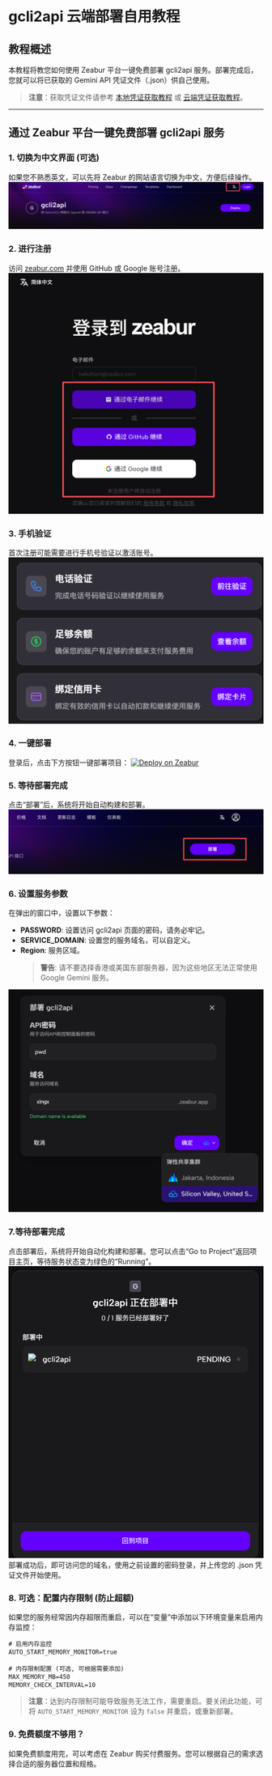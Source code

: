 # gcli2api 云端部署自用教程

## 教程概述
本教程将教您如何使用 Zeabur 平台一键免费部署 gcli2api 服务。部署完成后，您就可以将已获取的 Gemini API 凭证文件（.json）供自己使用。

> **注意**：获取凭证文件请参考 [本地凭证获取教程](./本地凭证获取教程.md) 或 [云端凭证获取教程](./云端凭证获取教程.md)。

---

## 通过 Zeabur 平台一键免费部署 gcli2api 服务

### 1. 切换为中文界面 (可选)
如果您不熟悉英文，可以先将 Zeabur 的网站语言切换为中文，方便后续操作。
![Zeabur 登录页面](../images/gcli2api-部署教程-1.png)

### 2. 进行注册
访问 [zeabur.com](https://zeabur.com) 并使用 GitHub 或 Google 账号注册。
![Zeabur 登录页面](../images/gcli2api-部署教程-2.png)

### 3. 手机验证
首次注册可能需要进行手机号验证以激活账号。
![Zeabur 服务配置](../images/gcli2api-部署教程-3.png)

### 4. 一键部署
登录后，点击下方按钮一键部署项目：
[![Deploy on Zeabur](https://zeabur.com/button.svg)](https://zeabur.com/templates/gcli2api)

### 5. 等待部署完成
点击“部署”后，系统将开始自动构建和部署。
![Zeabur 部署中](../images/gcli2api-部署教程-4.png)

### 6. 设置服务参数
在弹出的窗口中，设置以下参数：
- **PASSWORD**: 设置访问 gcli2api 页面的密码，请务必牢记。
- **SERVICE_DOMAIN**: 设置您的服务域名，可以自定义。
- **Region**: 服务区域。
  > **警告**: 请不要选择香港或美国东部服务器，因为这些地区无法正常使用 Google Gemini 服务。

![Zeabur 添加环境变量](../images/gcli2api-部署教程-5.png)

### 7.等待部署完成
点击部署后，系统将开始自动化构建和部署。您可以点击“Go to Project”返回项目主页，等待服务状态变为绿色的“Running”。
![Zeabur 服务位置](../images/gcli2api-部署教程-6.png)
部署成功后，即可访问您的域名，使用之前设置的密码登录，并上传您的 .json 凭证文件开始使用。

### 8. 可选：配置内存限制 (防止超额)
如果您的服务经常因内存超限而重启，可以在“变量”中添加以下环境变量来启用内存监控：
```
# 启用内存监控
AUTO_START_MEMORY_MONITOR=true

# 内存限制配置 (可选, 可根据需要添加)
MAX_MEMORY_MB=450
MEMORY_CHECK_INTERVAL=10
```
  > **注意**：达到内存限制可能导致服务无法工作，需要重启。要关闭此功能，可将 `AUTO_START_MEMORY_MONITOR` 设为 `false` 并重启，或重新部署。

### 9. 免费额度不够用？
如果免费额度用完，可以考虑在 Zeabur 购买付费服务。您可以根据自己的需求选择合适的服务器位置和规格。
